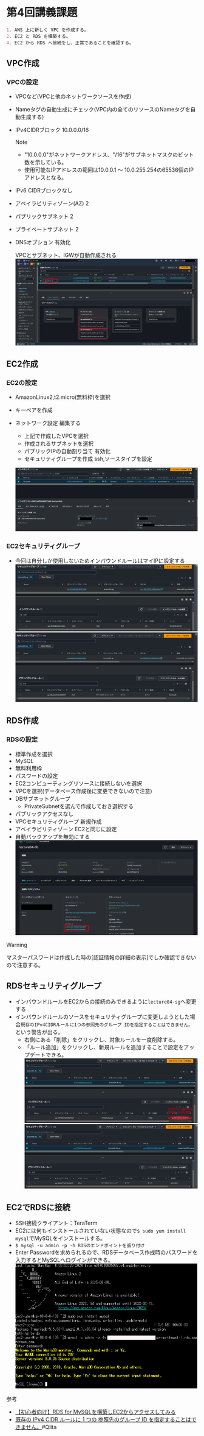 # 第4回講義課題

```Markdown
1. AWS 上に新しく VPC を作成する。
2. EC2 と RDS を構築する。
4. EC2 から RDS へ接続をし、正常であることを確認する。
```

## VPC作成

### VPCの設定

- VPCなど(VPCと他のネットワークソースを作成)
- Nameタグの自動生成にチェック(VPC内の全てのリソースのNameタグを自動生成する)
- IPv4CIDRブロック 10.0.0.0/16

  >[!NOTE]
  > - "10.0.0.0"がネットワークアドレス、"/16"がサブネットマスクのビット数を示している。
  > - 使用可能なIPアドレスの範囲は10.0.0.1 〜 10.0.255.254の65536個のIPアドレスとなる。

- IPv6 CIDRブロックなし
- アベイラビリティゾーン(AZ) 2
- パブリックサブネット 2
- プライベートサブネット 2
- DNSオプション 有効化  

  VPCとサブネット、IGWが自動作成される
  ![Alt text](images04/0401.png)

## EC2作成

### EC2の設定

- AmazonLinux2,t2.micro(無料枠)を選択
- キーペアを作成
- ネットワーク設定 編集する
  - 上記で作成したVPCを選択
  - 作成されるサブネットを選択
  - パブリックIPの自動割り当て 有効化
  - セキュリティグループを作成 ssh,ソースタイプを設定

  ![Alt text](images04/0402.png)

### EC2セキュリティグループ

- 今回は自分しか使用しないためインバウンドルールはマイIPに設定する
![Alt text](images04/0404.png)
![Alt text](images04/0405.png)

## RDS作成

### RDSの設定

- 標準作成を選択
- MySQL
- 無料利用枠
- パスワードの設定
- EC2コンピューティングリソースに接続しないを選択
- VPCを選択(データベース作成後に変更できないので注意)
- DBサブネットグループ
  - PrivateSubnetを選んで作成しておき選択する
- パブリックアクセスなし
- VPCセキュリティグループ 新規作成
- アベイラビリティゾーン EC2と同じに設定
- 自動バックアップを無効にする
![Alt text](images04/0403.png)
  
> [!WARNING]
> マスターパスワードは作成した時の[認証情報の詳細の表示]でしか確認できないので注意する。

## RDSセキュリティグループ

- インバウンドルールをEC2からの接続のみできるように`lecture04-sg`へ変更する
- インバウンドルールのソースをセキュリティグループに変更しようとした場合`既存のIPv4CIDRルールに1つの参照先のグループ IDを指定することはできません。`という警告が出る。
  - 右側にある「削除」をクリックし、対象ルールを一度削除する。
  - 「ルール追加」をクリックし、新規ルールを追加することで設定をアップデートできる。
![Alt text](images04/0406.png)
![Alt text](images04/0407.png)


## EC2でRDSに接続

- SSH接続クライアント：TeraTerm
- EC2には何もインストールされていない状態なので`$ sudo yum install mysql`でMySQLをインストールする。
- `$ mysql -u admin -p -h RDSのエンドポイントを張り付け`
- Enter Passwordを求められるので、RDSデータベース作成時のパスワードを入力するとMySQLへログインができる。
![Alt text](images04/0408.png)

参考
- [【初心者向け】RDS for MySQLを構築しEC2からアクセスしてみる](https://dev.classmethod.jp/articles/sales-rds-ec2-session/)
- [既存の IPv4 CIDR ルールに 1 つの 参照先のグループ ID を指定することはできません。]( https://qiita.com/himorishuhei/items/7426cab6cd83c3d8e4e3)#Qiita 